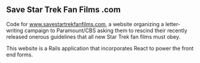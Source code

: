 Save Star Trek Fan Films .com
-----------------------------

Code for www.savestartrekfanfilms.com, a website organizing a letter-writing campaign to Paramount/CBS
asking them to rescind their recently released onerous guidelines that all new Star Trek fan films must obey.

This website is a Rails application that incorporates React to power the front end forms.